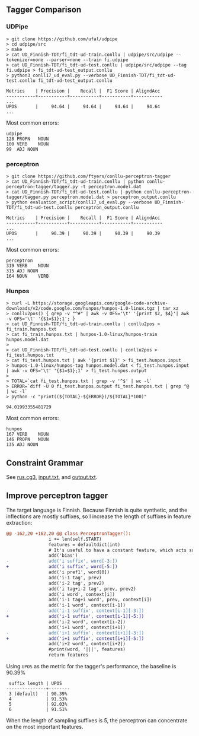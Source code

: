 ## Tagger Comparison

### UDPipe

```
> git clone https://github.com/ufal/udpipe
> cd udpipe/src
> make
> cat UD_Finnish-TDT/fi_tdt-ud-train.conllu | udpipe/src/udpipe --tokenizer=none --parser=none --train fi.udpipe
> cat UD_Finnish-TDT/fi_tdt-ud-test.conllu | udpipe/src/udpipe --tag fi.udpipe > fi_tdt-ud-test_output.conllu
> python3 conll17_ud_eval.py --verbose UD_Finnish-TDT/fi_tdt-ud-test.conllu fi_tdt-ud-test_output.conllu

Metrics    | Precision |    Recall |  F1 Score | AligndAcc
-----------+-----------+-----------+-----------+-----------
...
UPOS       |     94.64 |     94.64 |     94.64 |     94.64
...
```

Most common errors:
```
udpipe
128	PROPN	NOUN
100	VERB	NOUN
99	ADJ	NOUN 
```

### perceptron

```
> git clone https://github.com/ftyers/conllu-perceptron-tagger
> cat UD_Finnish-TDT/fi_tdt-ud-train.conllu | python conllu-perceptron-tagger/tagger.py -t perceptron.model.dat
> cat UD_Finnish-TDT/fi_tdt-ud-test.conllu | python conllu-perceptron-tagger/tagger.py perceptron.model.dat > perceptron_output.conllu
> python evaluation_script/conll17_ud_eval.py --verbose UD_Finnish-TDT/fi_tdt-ud-test.conllu perceptron_output.conllu 

Metrics    | Precision |    Recall |  F1 Score | AligndAcc
-----------+-----------+-----------+-----------+-----------
...
UPOS       |     90.39 |     90.39 |     90.39 |     90.39
...
```

Most common errors:
```
perceptron
319	VERB	NOUN
315	ADJ	NOUN
164	NOUN	VERB
```

### Hunpos

```
> curl -L https://storage.googleapis.com/google-code-archive-downloads/v2/code.google.com/hunpos/hunpos-1.0-linux.tgz | tar xz
> conllu2pos() { grep -v "^#" | awk -v OFS='\t' '{print $2, $4}'| awk -v OFS='\t' '{$1=$1};1'; }
> cat UD_Finnish-TDT/fi_tdt-ud-train.conllu | conllu2pos > fi_train.hunpos.txt
> cat fi_train.hunpos.txt | hunpos-1.0-linux/hunpos-train hunpos.model.dat
>
> cat UD_Finnish-TDT/fi_tdt-ud-test.conllu | conllu2pos > fi_test.hunpos.txt
> cat fi_test.hunpos.txt | awk '{print $1}' > fi_test.hunpos.input
> hunpos-1.0-linux/hunpos-tag hunpos.model.dat < fi_test.hunpos.input | awk -v OFS='\t' '{$1=$1};1' > fi_test.hunpos.output
> 
> TOTAL=`cat fi_test.hunpos.txt | grep -v '^$' | wc -l`
> ERROR=`diff -U 0 fi_test.hunpos.output fi_test.hunpos.txt | grep ^@ | wc -l`
> python -c "print((${TOTAL}-${ERROR})/${TOTAL}*100)"

94.01993355481729
```

Most common errors:
```
hunpos
167	VERB	NOUN
146	PROPN	NOUN
135	ADJ	NOUN
```

## Constraint Grammar

See [rus.cg3](rus.cg3), [input.txt](input.txt), and [output.txt](output.txt).

## Improve perceptron tagger

The target language is Finnish. Because Finnish is quite synthetic, and the inflections are mostly suffixes, so I increase the length of suffixes in feature extraction:

```diff
@@ -162,20 +162,20 @@ class PerceptronTagger():
                i += len(self.START)
                features = defaultdict(int)
                # It's useful to have a constant feature, which acts sort of like a prior
                add('bias')
-               add('i suffix', word[-3:])
+               add('i suffix', word[-5:])
                add('i pref1', word[0])
                add('i-1 tag', prev)
                add('i-2 tag', prev2)
                add('i tag+i-2 tag', prev, prev2)
                add('i word', context[i])
                add('i-1 tag+i word', prev, context[i])
                add('i-1 word', context[i-1])
-               add('i-1 suffix', context[i-1][-3:])
+               add('i-1 suffix', context[i-1][-5:])
                add('i-2 word', context[i-2])
                add('i+1 word', context[i+1])
-               add('i+1 suffix', context[i+1][-3:])
+               add('i+1 suffix', context[i+1][-5:])
                add('i+2 word', context[i+2])
                #print(word, '|||', features)
                return features
```

Using `UPOS` as the metric for the tagger's performance, the baseline is 90.39%

```
 suffix length | UPOS
---------------+--------
 3 (default)   | 90.39%
 4             | 91.53%
 5             | 92.03%
 6             | 91.51%
```

When the length of sampling suffixes is 5, the perceptron can concentrate on the most important features.
